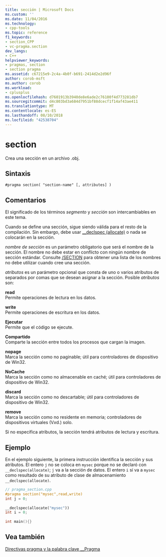 ```yaml
---
title: sección | Microsoft Docs
ms.custom: ''
ms.date: 11/04/2016
ms.technology:
- cpp-tools
ms.topic: reference
f1_keywords:
- section_CPP
- vc-pragma.section
dev_langs:
- C++
helpviewer_keywords:
- pragmas, section
- section pragma
ms.assetid: c67215e9-2c4a-4b0f-b691-2414d2e2d96f
author: corob-msft
ms.author: corob
ms.workload:
- cplusplus
ms.openlocfilehash: d7601913b3940de8e6ade2c76100f4d773281db7
ms.sourcegitcommit: d4c803bd3a684d7951bf88dcecf1f14af43ae411
ms.translationtype: MT
ms.contentlocale: es-ES
ms.lasthandoff: 08/10/2018
ms.locfileid: "42538704"
---
```

# <a name="section"></a>section
Crea una sección en un archivo .obj.  
  
## <a name="syntax"></a>Sintaxis  
  
```  
#pragma section( "section-name" [, attributes] )  
```  
  
## <a name="remarks"></a>Comentarios  
 
El significado de los términos *segmento* y *sección* son intercambiables en este tema.  
  
Cuando se define una sección, sigue siendo válida para el resto de la compilación. Sin embargo, debe usar [__declspec (allocate)](../cpp/allocate.md) o nada se colocarán en la sección.  
  
*nombre de sección* es un parámetro obligatorio que será el nombre de la sección. El nombre no debe estar en conflicto con ningún nombre de sección estándar. Consulte [/SECTION](../build/reference/section-specify-section-attributes.md) para obtener una lista de los nombres no debe utilizar cuando cree una sección.  
  
*atributos* es un parámetro opcional que consta de uno o varios atributos de separados por comas que se desean asignar a la sección. Posible *atributos* son:  
  
**read**  
Permite operaciones de lectura en los datos.  
  
**write**  
Permite operaciones de escritura en los datos.  
  
**Ejecutar**  
Permite que el código se ejecute.  
  
**Compartido**  
Comparte la sección entre todos los procesos que cargan la imagen.  
  
**nopage**  
Marca la sección como no paginable; útil para controladores de dispositivo de Win32.  
  
**NoCache**  
Marca la sección como no almacenable en caché; útil para controladores de dispositivo de Win32.  
  
**discard**  
Marca la sección como no descartable; útil para controladores de dispositivo de Win32.  
  
**remove**  
Marca la sección como no residente en memoria; controladores de dispositivos virtuales (V*x*d.) solo.  
  
Si no especifica atributos, la sección tendrá atributos de lectura y escritura.  
  
## <a name="example"></a>Ejemplo  
 
En el ejemplo siguiente, la primera instrucción identifica la sección y sus atributos. El entero `j` no se coloca en `mysec` porque no se declaró con `__declspec(allocate)`; `j` va a la sección de datos. El entero `i` sí va a `mysec` como resultado de su atributo de clase de almacenamiento `__declspec(allocate)`.  
  
```cpp  
// pragma_section.cpp  
#pragma section("mysec",read,write)  
int j = 0;  
  
__declspec(allocate("mysec"))  
int i = 0;  
  
int main(){}  
```  
  
## <a name="see-also"></a>Vea también  
 
[Directivas pragma y la palabra clave __Pragma](../preprocessor/pragma-directives-and-the-pragma-keyword.md)
